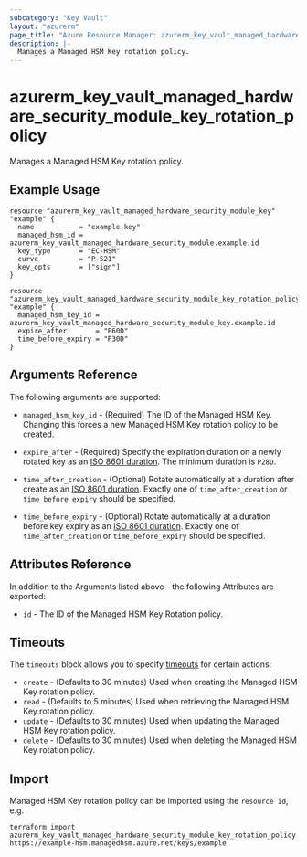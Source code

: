 ```yaml
---
subcategory: "Key Vault"
layout: "azurerm"
page_title: "Azure Resource Manager: azurerm_key_vault_managed_hardware_security_module_key_rotation_policy"
description: |-
  Manages a Managed HSM Key rotation policy.
---
```


# azurerm_key_vault_managed_hardware_security_module_key_rotation_policy

Manages a Managed HSM Key rotation policy.

## Example Usage

```hcl
resource "azurerm_key_vault_managed_hardware_security_module_key" "example" {
  name           = "example-key"
  managed_hsm_id = azurerm_key_vault_managed_hardware_security_module.example.id
  key_type       = "EC-HSM"
  curve          = "P-521"
  key_opts       = ["sign"]
}

resource "azurerm_key_vault_managed_hardware_security_module_key_rotation_policy" "example" {
  managed_hsm_key_id = azurerm_key_vault_managed_hardware_security_module_key.example.id
  expire_after       = "P60D"
  time_before_expiry = "P30D"
}
```

## Arguments Reference

The following arguments are supported:

* `managed_hsm_key_id` - (Required) The ID of the Managed HSM Key. Changing this forces a new Managed HSM Key rotation policy to be created.

* `expire_after` - (Required) Specify the expiration duration on a newly rotated key as an [ISO 8601 duration](https://en.wikipedia.org/wiki/ISO_8601#Durations). The minimum duration is `P28D`.

* `time_after_creation` - (Optional) Rotate automatically at a duration after create as an [ISO 8601 duration](https://en.wikipedia.org/wiki/ISO_8601#Durations). Exactly one of `time_after_creation` or `time_before_expiry` should be specified.

* `time_before_expiry` - (Optional) Rotate automatically at a duration before key expiry as an [ISO 8601 duration](https://en.wikipedia.org/wiki/ISO_8601#Durations). Exactly one of `time_after_creation` or `time_before_expiry` should be specified.

## Attributes Reference

In addition to the Arguments listed above - the following Attributes are exported:

* `id` - The ID of the Managed HSM Key Rotation policy.

## Timeouts

The `timeouts` block allows you to specify [timeouts](https://www.terraform.io/language/resources/syntax#operation-timeouts) for certain actions:

* `create` - (Defaults to 30 minutes) Used when creating the Managed HSM Key rotation policy.
* `read` - (Defaults to 5 minutes) Used when retrieving the Managed HSM Key rotation policy.
* `update` - (Defaults to 30 minutes) Used when updating the Managed HSM Key rotation policy.
* `delete` - (Defaults to 30 minutes) Used when deleting the Managed HSM Key rotation policy.

## Import

Managed HSM Key rotation policy can be imported using the `resource id`, e.g.

```shell
terraform import azurerm_key_vault_managed_hardware_security_module_key_rotation_policy.example https://example-hsm.managedhsm.azure.net/keys/example
```
